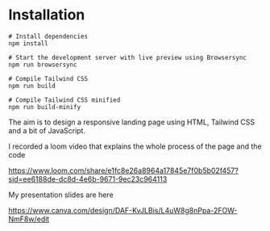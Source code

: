 # Installation

```
# Install dependencies
npm install

# Start the development server with live preview using Browsersync
npm run browsersync

# Compile Tailwind CSS
npm run build

# Compile Tailwind CSS minified
npm run build-minify

```

The aim is to design a responsive landing page using HTML, Tailwind CSS and a bit of JavaScript. 

I recorded a loom video that explains the whole process of the page and the code

https://www.loom.com/share/e1fc8e26a8964a17845e7f0b5b02f457?sid=ee6188de-dc8d-4e6b-9671-9ec23c964113


My presentation slides are here

https://www.canva.com/design/DAF-KvJLBis/L4uW8g8nPpa-2FOW-NmF8w/edit
